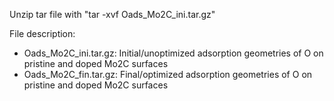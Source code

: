 Unzip tar file with "tar -xvf Oads_Mo2C_ini.tar.gz"

File description:
- Oads_Mo2C_ini.tar.gz: Initial/unoptimized adsorption geometries of O on pristine and doped Mo2C surfaces
- Oads_Mo2C_fin.tar.gz: Final/optimized adsorption geometries of O on pristine and doped Mo2C surfaces
